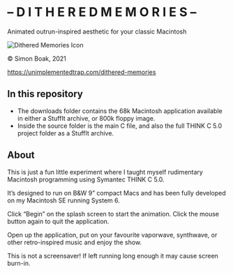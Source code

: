 # – D I T H E R E D   M E M O R I E S –

Animated outrun-inspired aesthetic for your classic Macintosh

![Dithered Memories Icon](https://unimplementedtrap.com/media/dm/Dithered-Memories-Animation.gif)

© Simon Boak, 2021

https://unimplementedtrap.com/dithered-memories

## In this repository

- The downloads folder contains the 68k Macintosh application available in either a StuffIt archive, or 800k floppy image.
- Inside the source folder is the main C file, and also the full THINK C 5.0 project folder as a StuffIt archive.

## About

This is just a fun little experiment where I taught myself rudimentary Macintosh programming using Symantec THINK C 5.0.

It’s designed to run on B&W 9” compact Macs and has been fully developed on my Macintosh SE running System 6.

Click “Begin” on the splash screen to start the animation. Click the mouse button again to quit the application.

Open up the application, put on your favourite vaporwave, synthwave, or other retro-inspired music and enjoy the show.

This is not a screensaver! If left running long enough it may cause screen burn-in.



